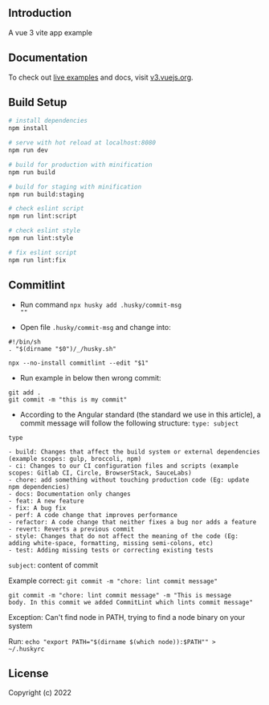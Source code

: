 ## Introduction
A vue 3 vite app example

## Documentation

To check out [live examples](https://v3.vuejs.org/examples/markdown.html) and docs, visit [v3.vuejs.org](https://v3.vuejs.org/).
## Build Setup
``` bash
# install dependencies
npm install

# serve with hot reload at localhost:8080
npm run dev

# build for production with minification
npm run build

# build for staging with minification
npm run build:staging

# check eslint script
npm run lint:script

# check eslint style
npm run lint:style

# fix eslint script
npm run lint:fix
```

## Commitlint
- Run command <code>npx husky add .husky/commit-msg ""</code>

- Open file <code>.husky/commit-msg</code> and change into:

```
#!/bin/sh
. "$(dirname "$0")/_/husky.sh"

npx --no-install commitlint --edit "$1"
```

- Run example in below then wrong commit:
```
git add .
git commit -m "this is my commit"
```

- According to the Angular standard (the standard we use in this article), a commit message will follow the following structure:
<code>type: subject</code>

<code>type</code>
```
- build: Changes that affect the build system or external dependencies (example scopes: gulp, broccoli, npm)
- ci: Changes to our CI configuration files and scripts (example scopes: Gitlab CI, Circle, BrowserStack, SauceLabs)
- chore: add something without touching production code (Eg: update npm dependencies)
- docs: Documentation only changes
- feat: A new feature
- fix: A bug fix
- perf: A code change that improves performance
- refactor: A code change that neither fixes a bug nor adds a feature
- revert: Reverts a previous commit
- style: Changes that do not affect the meaning of the code (Eg: adding white-space, formatting, missing semi-colons, etc)
- test: Adding missing tests or correcting existing tests
```

<code>subject</code>: content of commit

Example correct:
<code>git commit -m "chore: lint commit message"
</code>

<code>git commit -m "chore: lint commit message" -m "This is message body. In this commit we added CommitLint which lints commit message"
</code>

Exception: Can't find node in PATH, trying to find a node binary on your system

Run: <code>echo "export PATH=\"$(dirname $(which node)):\$PATH\"" > ~/.huskyrc</code>
## License
Copyright (c) 2022
